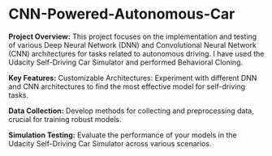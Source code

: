 # CNN-Powered-Autonomous-Car

**Project Overview:**
This project focuses on the implementation and testing of various Deep Neural Network (DNN) and Convolutional Neural Network (CNN) architectures for tasks related to autonomous driving.
I have used the Udacity Self-Driving Car Simulator and performed Behavioral Cloning.

**Key Features:**
Customizable Architectures: Experiment with different DNN and CNN architectures to find the most effective model for self-driving tasks.

**Data Collection:**
Develop methods for collecting and preprocessing data, crucial for training robust models.

**Simulation Testing:**
Evaluate the performance of your models in the Udacity Self-Driving Car Simulator across various scenarios.


